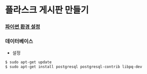 # 플라스크 게시판 만들기

### [파이썬 환경 설정](https://github.com/mcDeeplearning/TIL/blob/master/%ED%8C%8C%EC%9D%B4%EC%8D%AC%20%ED%99%98%EA%B2%BD%EC%84%A4%EC%A0%95.md)

### 데이터베이스

- 설정
```bash
$ sudo apt-get update
$ sudo apt-get install postgresql postgresql-contrib libpq-dev
```